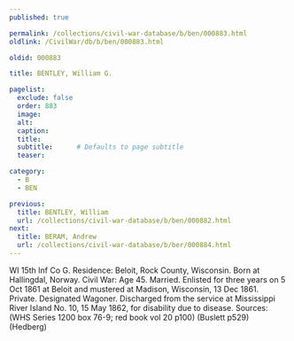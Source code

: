 ```yaml
---
published: true

permalink: /collections/civil-war-database/b/ben/000883.html
oldlink: /CivilWar/db/b/ben/000883.html

oldid: 000883

title: BENTLEY, William G.

pagelist:
  exclude: false
  order: 883
  image: 
  alt:
  caption:
  title:
  subtitle:      # Defaults to page subtitle
  teaser:

category: 
  - B 
  - BEN

previous:
  title: BENTLEY, William
  url: /collections/civil-war-database/b/ben/000882.html  
next:
  title: BERAM, Andrew
  url: /collections/civil-war-database/b/ber/000884.html   
---
```

WI 15th Inf Co G. Residence: Beloit, Rock County, Wisconsin. Born at Hallingdal, Norway. Civil War: Age 45. Married. Enlisted for three years on 5 Oct 1861 at Beloit and mustered at Madison, Wisconsin, 13 Dec 1861. Private. Designated Wagoner. Discharged from the service at Mississippi River Island No. 10, 15 May 1862, for disability due to disease. Sources: (WHS Series 1200 box 76-9; red book vol 20 p100) (Buslett p529) (Hedberg)